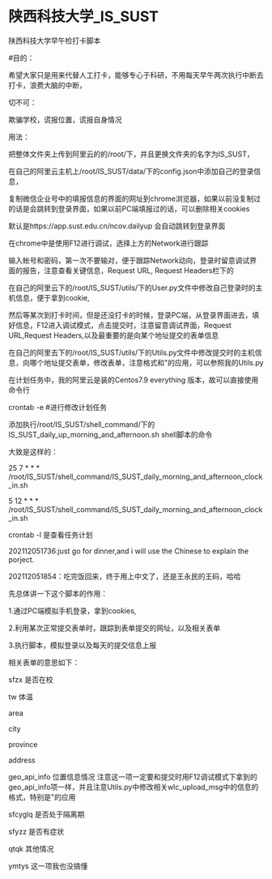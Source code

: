 # 陕西科技大学_IS_SUST
陕西科技大学早午检打卡脚本

#目的：

  希望大家只是用来代替人工打卡，能够专心于科研，不用每天早午两次执行中断去打卡，浪费大脑的中断，

切不可：

  欺骗学校，谎报位置，谎报自身情况

用法：

  把整体文件夹上传到阿里云的的/root/下，并且更换文件夹的名字为IS_SUST，

  在自己的阿里云主机上/root/IS_SUST/data/下的config.json中添加自己的登录信息，
  
  复制微信企业号中的填报信息的界面的网址到chrome浏览器，如果以前没复制过的话是会跳转到登录界面，如果以前PC端填报过的话，可以删除相关cookies
  
  默认是https://app.sust.edu.cn/ncov.dailyup 会自动跳转到登录界面
  
  在chrome中是使用F12进行调试，选择上方的Network进行跟踪
  
  输入帐号和密码，第一次不要输对，便于跟踪Network动向，登录时留意调试界面的报告，注意查看关键信息，Request URL, Request Headers栏下的
  
  在自己的阿里云下的/root/IS_SUST/utils/下的User.py文件中修改自己登录时的主机信息，便于拿到cookie,
  
  然后等某次到打卡时间，但是还没打卡的时候，登录PC端，从登录界面进去，填好信息，F12进入调试模式，点击提交时，注意留意调试界面，Request URL,Request Headers,以及最重要的是向某个地址提交的表单信息
  
  在自己的阿里去下的/root/IS_SUST/utils/下的Utils.py文件中修改提交时的主机信息，向哪个地址提交表单，修改表单，注意格式和\"的应用，可以参照我的Utils.py
  
  在计划任务中，我的阿里云是装的Centos7.9 everything 版本，故可以直接使用命令行
  
  crontab -e #进行修改计划任务
  
  添加执行/root/IS_SUST/shell_command/下的IS_SUST_daily_up_morning_and_afternoon.sh shell脚本的命令
  
  大致是这样的：
  
  25 7 * * * /root/IS_SUST/shell_command/IS_SUST_daily_morning_and_afternoon_clock_in.sh
  
  5 12 * * * /root/IS_SUST/shell_command/IS_SUST_daily_morning_and_afternoon_clock_in.sh
  
  
  crontab -l 是查看任务计划
  

202112051736:just go for dinner,and i will use the Chinese to explain the porject.

202112051854：吃完饭回来，终于用上中文了，还是王永民的王码，哈哈

先总体讲一下这个脚本的作用：

1.通过PC端模拟手机登录，拿到cookies,

2.利用某次正常提交表单时，跟踪到表单提交的网址，以及相关表单

3.执行脚本，模拟登录以及每天的提交信息上报

相关表单的意思如下：

sfzx    是否在校

tw      体温

area

city

province

address

geo_api_info 位置信息情况 注意这一项一定要和提交时用F12调试模式下拿到的geo_api_info项一样，并且注意Utils.py中修改相关wlc_upload_msg中的信息的格式，特别是\"的应用

sfcyglq 是否处于隔离期

sfyzz 是否有症状

qtqk 其他情况

ymtys 这一项我也没搞懂



  
